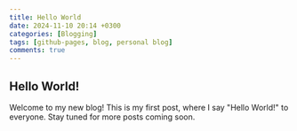 ```yaml
---
title: Hello World
date: 2024-11-10 20:14 +0300
categories: [Blogging]
tags: [github-pages, blog, personal blog]
comments: true
---
```

## Hello World!

Welcome to my new blog! This is my first post, where I say "Hello World!" to everyone. Stay tuned for more posts coming soon.
